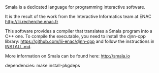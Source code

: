 Smala is a dedicated language for programming interactive software.

It is the result of the work from the Interactive Informatics team at ENAC http://lii.recherche.enac.fr 

This software provides a compiler that translates a Smala program into a C++ one. To compile the executable, you need to install the djnn-cpp library: https://github.com/lii-enac/djnn-cpp and follow the instructions in <a href=https://github.com/lii-enac/smala/blob/master/INSTALL.md>INSTALL.md</a>.

More information on Smala can be found here: http://smala.io

dependencies:
		make install-pkgdeps
